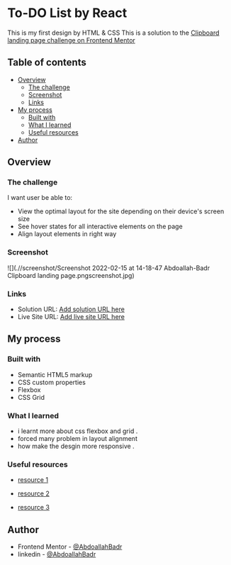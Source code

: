 # To-DO List by React 

This is my first design by HTML & CSS
This is a solution to the [Clipboard landing page challenge on Frontend Mentor]()

## Table of contents

- [Overview](#overview)
  - [The challenge](#the-challenge)
  - [Screenshot](#screenshot)
  - [Links](#links)
- [My process](#my-process)
  - [Built with](#built-with)
  - [What I learned](#what-i-learned)
  - [Useful resources](#useful-resources)
- [Author](#author)

## Overview

### The challenge

I want user be able to:

- View the optimal layout for the site depending on their device's screen size
- See hover states for all interactive elements on the page
- Align layout elements in right way

### Screenshot

![](.//screenshot/Screenshot 2022-02-15 at 14-18-47 Abdoallah-Badr Clipboard landing page.pngscreenshot.jpg)

### Links

- Solution URL: [Add solution URL here](https://github.com/Abdoallah-Badr/clipboard-landing-page)
- Live Site URL: [Add live site URL here](https://abdoallah-badr.github.io/clipboard-landing-page)

## My process

### Built with

- Semantic HTML5 markup
- CSS custom properties
- Flexbox
- CSS Grid

### What I learned

- i learnt more about css flexbox and grid .
- forced many problem in layout alignment
- how make the desgin more responsive .

### Useful resources

- [resource 1](https://www.developer.mozilla.org.com)

- [resource 2](https://www.css-tricks.com)

- [resource 3](https://codepen.io)

## Author

- Frontend Mentor - [@AbdoallahBadr](https://www.frontendmentor.io/profile/Abdoallah-Badr)
- linkedin - [@AbdoallahBadr](https://www.linkedin.com/in/abdoallah-badr-5b2bb1250/)

